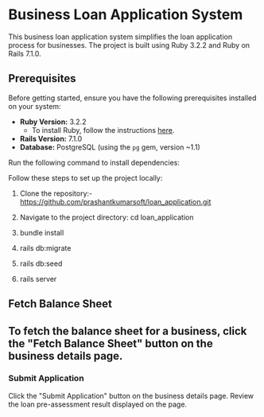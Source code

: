 # Business Loan Application System

This business loan application system simplifies the loan application process for businesses. The project is built using Ruby 3.2.2 and Ruby on Rails 7.1.0.

## Prerequisites

Before getting started, ensure you have the following prerequisites installed on your system:

- **Ruby Version:** 3.2.2
  - To install Ruby, follow the instructions [here](https://rvm.io/rvm/install).
- **Rails Version:** 7.1.0
- **Database:** PostgreSQL (using the `pg` gem, version ~1.1)

Run the following command to install dependencies:


Follow these steps to set up the project locally:

1. Clone the repository:- https://github.com/prashantkumarsoft/loan_application.git

2. Navigate to the project directory: cd loan_application

3. bundle install

4. rails db:migrate
 
5. rails db:seed

6. rails server


## Fetch Balance Sheet 

## To fetch the balance sheet for a business, click the "Fetch Balance Sheet" button on the business details page.


### Submit Application 
Click the "Submit Application" button on the business details page.
Review the loan pre-assessment result displayed on the page.
